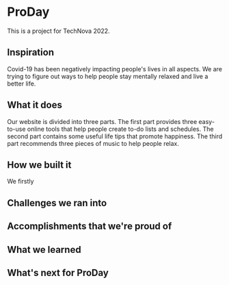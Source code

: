 # ProDay

This is a project for TechNova 2022.

## Inspiration
Covid-19 has been negatively impacting people's lives in all aspects. We are trying to figure out ways to help people stay mentally relaxed and live a better life.

## What it does
Our website is divided into three parts. The first part provides three easy-to-use online tools that help people create to-do lists and schedules. The second part contains some useful life tips that promote happiness. The third part recommends three pieces of music to help people relax.

## How we built it
We firstly 

## Challenges we ran into

## Accomplishments that we're proud of

## What we learned

## What's next for ProDay



